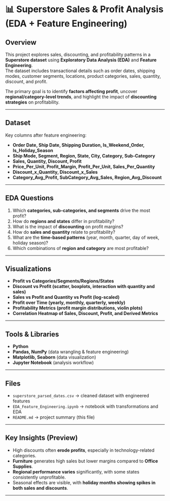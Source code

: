 # 📊 Superstore Sales & Profit Analysis (EDA + Feature Engineering)

## Overview

This project explores sales, discounting, and profitability patterns in a **Superstore dataset** using **Exploratory Data Analysis (EDA)** and **Feature Engineering**.  
The dataset includes transactional details such as order dates, shipping modes, customer segments, locations, product categories, sales, quantity, discount, and profit.

The primary goal is to identify **factors affecting profit**, uncover **regional/category-level trends**, and highlight the impact of **discounting strategies** on profitability.

---

## Dataset

Key columns after feature engineering:

- **Order Date, Ship Date, Shipping Duration, Is_Weekend_Order, Is_Holiday_Season**
- **Ship Mode, Segment, Region, State, City, Category, Sub-Category**
- **Sales, Quantity, Discount, Profit**
- **Price_Per_Unit, Profit_Margin, Profit_Per_Unit, Sales_Per_Quantity**
- **Discount_x_Quantity, Discount_x_Sales**
- **Category_Avg_Profit, SubCategory_Avg_Sales, Region_Avg_Discount**

---

## EDA Questions

1. Which **categories, sub-categories, and segments** drive the most profit?
2. How do **regions and states** differ in profitability?
3. What is the impact of **discounting** on profit margins?
4. How do **sales and quantity** relate to profitability?
5. What are the **time-based patterns** (year, month, quarter, day of week, holiday season)?
6. Which combinations of **region and category** are most profitable?

---

## Visualizations

- **Profit vs Categories/Segments/Regions/States**
- **Discount vs Profit (scatter, boxplots, interaction with quantity and sales)**
- **Sales vs Profit and Quantity vs Profit (log-scaled)**
- **Profit over Time (yearly, monthly, quarterly, weekly)**
- **Profitability Metrics (profit margin distributions, violin plots)**
- **Correlation Heatmap of Sales, Discount, Profit, and Derived Metrics**

---

## Tools & Libraries

- **Python**
- **Pandas, NumPy** (data wrangling & feature engineering)
- **Matplotlib, Seaborn** (data visualization)
- **Jupyter Notebook** (analysis workflow)

---

## Files

- `superstore_parsed_dates.csv` → cleaned dataset with engineered features
- `EDA_Feature_Engineering.ipynb` → notebook with transformations and EDA
- `README.md` → project summary (this file)

---

## Key Insights (Preview)

- High discounts often **erode profits**, especially in technology-related categories.
- **Furniture** generates high sales but lower margins compared to **Office Supplies**.
- **Regional performance varies** significantly, with some states consistently unprofitable.
- Seasonal effects are visible, with **holiday months showing spikes in both sales and discounts**.

---
